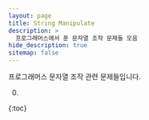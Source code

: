 ```yaml
---
layout: page
title: String Manipulate
description: >
  프로그래머스에서 푼 문자열 조작 문제들 모음
hide_description: true
sitemap: false
---
```

프로그래머스 문자열 조작 관련 문제들입니다.

0. 
{:toc}
